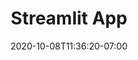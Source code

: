 ---
# Documentation: https://wowchemy.com/docs/managing-content/

title: "Streamlit App"
summary: "Interact with the data from two hotels in Portugal to see the affect of altering customer markets and lead time on cancellation rates."
authors: [Matthew Merrill]
tags: ["Data Visualization", "Business Insight", "Feature Importance"]
categories: ["Data Visualization", "Business Insight", "Feature Importance"]
date: 2020-10-08T11:36:20-07:00

# Optional external URL for project (replaces project detail page).
external_link: "https://share.streamlit.io/merrillm1/predicting_cancellations_streamlit_app/predicting_hotel_cancellations.py"

# Featured image
# To use, add an image named `featured.jpg/png` to your page's folder.
# Focal points: Smart, Center, TopLeft, Top, TopRight, Left, Right, BottomLeft, Bottom, BottomRight.
image:
  caption: ""
  focal_point: "Top"
  preview_only: false

# Custom links (optional).
#   Uncomment and edit lines below to show custom links.
# links:
# - name: Follow
#   url: https://twitter.com
#   icon_pack: fab
#   icon: twitter

url_code: ""
url_pdf: ""
url_slides: ""
url_video: ""

# Slides (optional).
#   Associate this project with Markdown slides.
#   Simply enter your slide deck's filename without extension.
#   E.g. `slides = "example-slides"` references `content/slides/example-slides.md`.
#   Otherwise, set `slides = ""`.
slides: ""
---